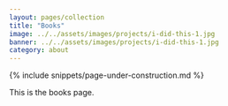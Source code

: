 ```yaml
---
layout: pages/collection
title: "Books"
image: ../../assets/images/projects/i-did-this-1.jpg
banner: ../../assets/images/projects/i-did-this-1.jpg
category: about
---
```

{% include snippets/page-under-construction.md %}

This is the books page.